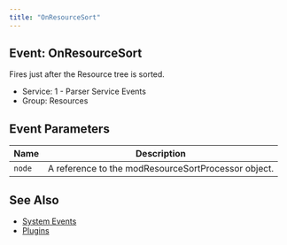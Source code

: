 ```yaml
---
title: "OnResourceSort"
---
```


## Event: OnResourceSort

Fires just after the Resource tree is sorted.

-   Service: 1 - Parser Service Events
-   Group: Resources

## Event Parameters

| Name   | Description                                         |
| ------ | --------------------------------------------------- |
| `node` | A reference to the modResourceSortProcessor object. |

## See Also

-   [System Events](extending-modx/plugins/system-events "System Events")
-   [Plugins](extending-modx/plugins "Plugins")
